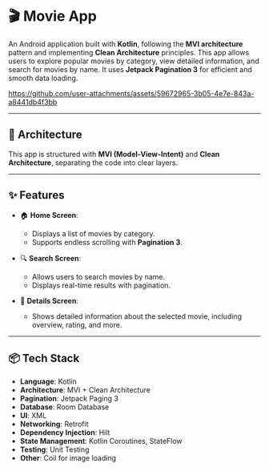 # 🎬 Movie App

An Android application built with **Kotlin**, following the **MVI architecture** pattern and implementing **Clean Architecture** principles. This app allows users to explore popular movies by category, view detailed information, and search for movies by name. It uses **Jetpack Pagination 3** for efficient and smooth data loading.

https://github.com/user-attachments/assets/59672965-3b05-4e7e-843a-a8441db4f3bb

---

## 🧠 Architecture

This app is structured with **MVI (Model-View-Intent)** and **Clean Architecture**, separating the code into clear layers.

---

## ✨ Features

- 🏠 **Home Screen**: 
  - Displays a list of movies by category.
  - Supports endless scrolling with **Pagination 3**.

- 🔍 **Search Screen**: 
  - Allows users to search movies by name.
  - Displays real-time results with pagination.

- 📄 **Details Screen**: 
  - Shows detailed information about the selected movie, including overview, rating, and more.

---

## 📦 Tech Stack

- **Language**: Kotlin
- **Architecture**: MVI + Clean Architecture
- **Pagination**: Jetpack Paging 3
- **Database**: Room Database
- **UI**: XML
- **Networking**: Retrofit
- **Dependency Injection**: Hilt
- **State Management**: Kotlin Coroutines, StateFlow
- **Testing**: Unit Testing
- **Other**: Coil for image loading


